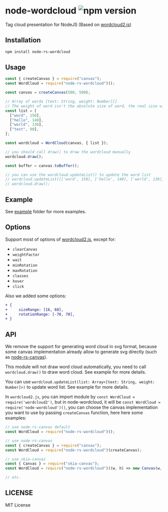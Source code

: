 # node-wordcloud ![npm version](https://img.shields.io/npm/v/node-wordcloud.svg)

Tag cloud presentation for NodeJS (Based on [wordcloud2.js](https://github.com/timdream/wordcloud2.js))

## Installation

```bash
npm install node-rs-wordcloud
```

## Usage

```javascript
const { createCanvas } = require("canvas");
const WordCloud = require("node-rs-wordcloud")();

const canvas = createCanvas(500, 500);

// Array of words [text: String, weight: Number][]
// The weight of word isn't the absolute size of word, the real size will be automatically calculated based on options.sizeRange
const list = [
  ["word", 150],
  ["hello", 140],
  ["world", 130],
  ["test", 90],
];

const wordcloud = WordCloud(canvas, { list });

// you should call draw() to draw the wordcloud manually
wordcloud.draw();

const buffer = canvas.toBuffer();

// you can use the wordcloud.updateList() to update the word list
// wordcloud.updateList([['word', 150], ['hello', 140], ['world', 130], ['test', 90]]);
// wordcloud.draw();
```

## Example

See [example](./example) folder for more examples.

## Options

Support most of options of [wordcloud2.js](https://github.com/timdream/wordcloud2.js), except for:

- `clearCanvas`
- `weightFactor`
- `wait`
- `minRotation`
- `maxRotation`
- `classes`
- `hover`
- `click`

Also we added some options:

```diff
+ {
+     sizeRange: [16, 68],
+     rotationRange: [-70, 70],
+ }
```

## API

We remove the support for generating word cloud in svg format, because some canvas implementation already allow to generate svg directly (such as [node-rs-canvas](https://github.com/Automattic/node-rs-canvas)).

This module will not draw word cloud automatically, you need to call `wordcloud.draw()` to draw word cloud. See example for more details.

You can use `wordcloud.updateList(list: Array<[text: String, weight: Number]>)` to update word list. See example for more details.

In `wordcloud2.js`, you can import module by `const WordCloud = require('wordcloud2')`, but in node-wordcloud, it will be `const WordCloud = require('node-wordcloud')()`, you can choose the canvas implementation you want to use by passing `createCanvas` function, here here some examples:

```javascript
// use node-rs-canvas default
const WordCloud = require("node-rs-wordcloud")();

// use node-rs-canvas
const { createCanvas } = require("canvas");
const WordCloud = require("node-rs-wordcloud")(createCanvas);

// use skia-canvas
const { Canvas } = require("skia-canvas");
const WordCloud = require("node-rs-wordcloud")((w, h) => new Canvas(w, h));

// etc.
```

## LICENSE

MIT License
